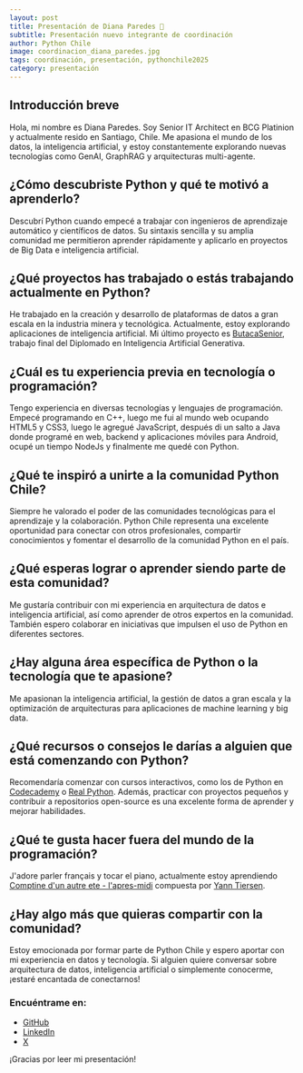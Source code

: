 ```yaml
---
layout: post
title: Presentación de Diana Paredes 🎉
subtitle: Presentación nuevo integrante de coordinación
author: Python Chile
image: coordinacion_diana_paredes.jpg
tags: coordinación, presentación, pythonchile2025
category: presentación
---
```


## Introducción breve

Hola, mi nombre es Diana Paredes. Soy Senior IT Architect en BCG Platinion y actualmente resido en Santiago, Chile. Me apasiona el mundo de los datos, la inteligencia artificial, y estoy constantemente explorando nuevas tecnologías como GenAI, GraphRAG y arquitecturas multi-agente.

## ¿Cómo descubriste Python y qué te motivó a aprenderlo?

Descubrí Python cuando empecé a trabajar con ingenieros de aprendizaje automático y científicos de datos. Su sintaxis sencilla y su amplia comunidad me permitieron aprender rápidamente y aplicarlo en proyectos de Big Data e inteligencia artificial.

## ¿Qué proyectos has trabajado o estás trabajando actualmente en Python?

He trabajado en la creación y desarrollo de plataformas de datos a gran escala en la industria minera y tecnológica. Actualmente, estoy explorando aplicaciones de inteligencia artificial. Mi último proyecto es [ButacaSenior](https://github.com/dianewalls/butaca-senior), trabajo final del Diplomado en Inteligencia Artificial Generativa.

## ¿Cuál es tu experiencia previa en tecnología o programación?

Tengo experiencia en diversas tecnologías y lenguajes de programación. Empecé programando en C++, luego me fui al mundo web ocupando HTML5 y CSS3, luego le agregué JavaScript, después di un salto a Java donde programé en web, backend y aplicaciones móviles para Android, ocupé un tiempo NodeJs y finalmente me quedé con Python. 

## ¿Qué te inspiró a unirte a la comunidad Python Chile?

Siempre he valorado el poder de las comunidades tecnológicas para el aprendizaje y la colaboración. Python Chile representa una excelente oportunidad para conectar con otros profesionales, compartir conocimientos y fomentar el desarrollo de la comunidad Python en el país.

## ¿Qué esperas lograr o aprender siendo parte de esta comunidad?

Me gustaría contribuir con mi experiencia en arquitectura de datos e inteligencia artificial, así como aprender de otros expertos en la comunidad. También espero colaborar en iniciativas que impulsen el uso de Python en diferentes sectores.

## ¿Hay alguna área específica de Python o la tecnología que te apasione?

Me apasionan la inteligencia artificial, la gestión de datos a gran escala y la optimización de arquitecturas para aplicaciones de machine learning y big data.

## ¿Qué recursos o consejos le darías a alguien que está comenzando con Python?

Recomendaría comenzar con cursos interactivos, como los de Python en [Codecademy](https://www.codecademy.com/learn) o [Real Python](https://realpython.com/). Además, practicar con proyectos pequeños y contribuir a repositorios open-source es una excelente forma de aprender y mejorar habilidades.

## ¿Qué te gusta hacer fuera del mundo de la programación?

J'adore parler français y tocar el piano, actualmente estoy aprendiendo [Comptine d'un autre ete - l'apres-midi](https://www.youtube.com/watch?v=NvryolGa19A) compuesta por [Yann Tiersen](https://es.wikipedia.org/wiki/Yann_Tiersen).

## ¿Hay algo más que quieras compartir con la comunidad?

Estoy emocionada por formar parte de Python Chile y espero aportar con mi experiencia en datos y tecnología. Si alguien quiere conversar sobre arquitectura de datos, inteligencia artificial o simplemente conocerme, ¡estaré encantada de conectarnos!

### Encuéntrame en:

- [GitHub](https://github.com/dianewalls)
- [LinkedIn](https://www.linkedin.com/in/dianewalls/)
- [X](https://x.com/todianewalls)

¡Gracias por leer mi presentación!